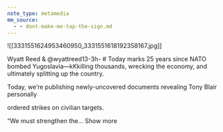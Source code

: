 ```yaml
---
note_type: metamedia
mm_source:
  - - dont-make-me-tap-the-sign.md
---
```


![[3331551624953460950_3331551618192358167.jpg]]

Wyatt Reed & @wyattreed13-3h- #
Today marks 25 years since NATO bombed
Yugoslavia—kKkilling thousands, wrecking the
economy, and ultimately splitting up the
country.

Today, we’re publishing newly-uncovered
documents revealing Tony Blair personally

ordered strikes on civilian targets.

“We must strengthen the... Show more


